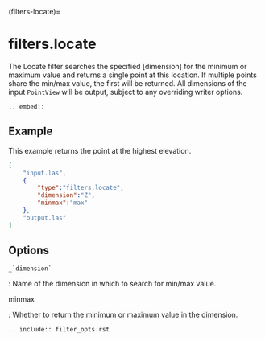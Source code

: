 (filters-locate)=

# filters.locate

The Locate filter searches the specified [dimension] for the minimum or
maximum value and returns a single point at this location. If multiple points
share the min/max value, the first will be returned. All dimensions of the
input `PointView` will be output, subject to any overriding writer options.

```{eval-rst}
.. embed::
```

## Example

This example returns the point at the highest elevation.

```json
[
    "input.las",
    {
        "type":"filters.locate",
        "dimension":"Z",
        "minmax":"max"
    },
    "output.las"
]
```

## Options

`` _`dimension` ``

: Name of the dimension in which to search for min/max value.

minmax

: Whether to return the minimum or maximum value in the dimension.

```{eval-rst}
.. include:: filter_opts.rst
```
